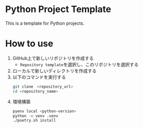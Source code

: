 # Python Project Template
This is a template for Python projects.

# How to use 
1. GitHub上で新しいリポジトリを作成する
    * `Repository template`を選択し、このリポジトリを選択する
2. ローカルで新しいディレクトリを作成する
3. 以下のコマンドを実行する
    ```bash
    git clone　<repository_url>
    cd <repository_name>
    ```
4. 環境構築
    ```bash
    pyenv local <python-version>
    python -m venv .venv
    ./poetry.sh install
    ```
    